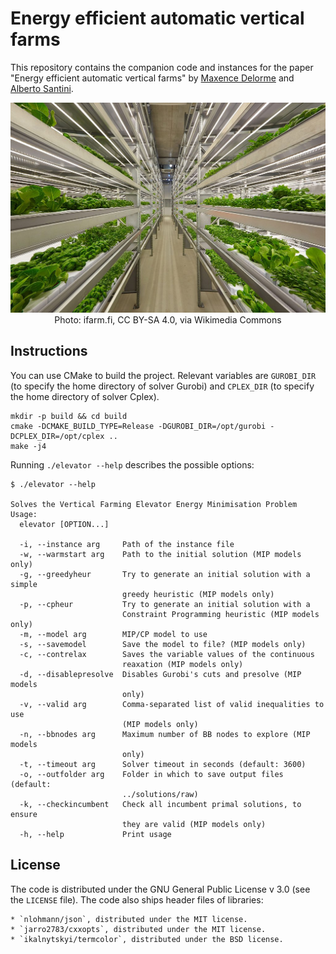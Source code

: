 # Energy efficient automatic vertical farms

This repository contains the companion code and instances for the paper "Energy efficient automatic vertical farms" by [Maxence Delorme](https://www.tilburguniversity.edu/staff/m-delorme) and [Alberto Santini](https://santini.in/).

<p align="center">
    <img src="https://github.com/alberto-santini/energy-efficient-automatic-vertical-farms/blob/master/vf.jpg?raw=true" alt="Vertical Farm"/><br>
    Photo: ifarm.fi, CC BY-SA 4.0, via Wikimedia Commons
</p>

## Instructions

You can use CMake to build the project.
Relevant variables are `GUROBI_DIR` (to specify the home directory of solver Gurobi) and `CPLEX_DIR` (to specify the home directory of solver Cplex).

```
mkdir -p build && cd build
cmake -DCMAKE_BUILD_TYPE=Release -DGUROBI_DIR=/opt/gurobi -DCPLEX_DIR=/opt/cplex ..
make -j4
```

Running `./elevator --help` describes the possible options:

```
$ ./elevator --help

Solves the Vertical Farming Elevator Energy Minimisation Problem
Usage:
  elevator [OPTION...]

  -i, --instance arg     Path of the instance file
  -w, --warmstart arg    Path to the initial solution (MIP models only)
  -g, --greedyheur       Try to generate an initial solution with a simple 
                         greedy heuristic (MIP models only)
  -p, --cpheur           Try to generate an initial solution with a 
                         Constraint Programming heuristic (MIP models only)
  -m, --model arg        MIP/CP model to use
  -s, --savemodel        Save the model to file? (MIP models only)
  -c, --contrelax        Saves the variable values of the continuous 
                         reaxation (MIP models only)
  -d, --disablepresolve  Disables Gurobi's cuts and presolve (MIP models 
                         only)
  -v, --valid arg        Comma-separated list of valid inequalities to use 
                         (MIP models only)
  -n, --bbnodes arg      Maximum number of BB nodes to explore (MIP models 
                         only)
  -t, --timeout arg      Solver timeout in seconds (default: 3600)
  -o, --outfolder arg    Folder in which to save output files (default: 
                         ../solutions/raw)
  -k, --checkincumbent   Check all incumbent primal solutions, to ensure 
                         they are valid (MIP models only)
  -h, --help             Print usage

```

## License

The code is distributed under the GNU General Public License v 3.0 (see the `LICENSE` file).
The code also ships header files of libraries:

    * `nlohmann/json`, distributed under the MIT license.
    * `jarro2783/cxxopts`, distributed under the MIT license.
    * `ikalnytskyi/termcolor`, distributed under the BSD license.